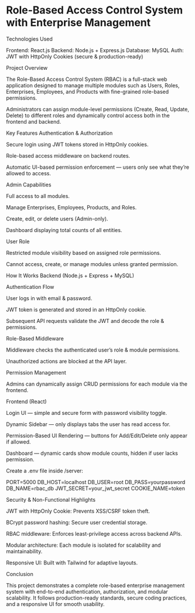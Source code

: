 # Role-Based Access Control System with Enterprise Management
Technologies Used

Frontend: React.js 
Backend: Node.js + Express.js
Database: MySQL
Auth: JWT with HttpOnly Cookies (secure & production-ready)

Project Overview

The Role-Based Access Control System (RBAC) is a full-stack web application designed to manage multiple modules such as Users, Roles, Enterprises, Employees, and Products with fine-grained role-based permissions.

Administrators can assign module-level permissions (Create, Read, Update, Delete) to different roles and dynamically control access both in the frontend and backend.

Key Features
Authentication & Authorization

Secure login using JWT tokens stored in HttpOnly cookies.

Role-based access middleware on backend routes.

Automatic UI-based permission enforcement — users only see what they’re allowed to access.

 Admin Capabilities

Full access to all modules.

Manage Enterprises, Employees, Products, and Roles.

Create, edit, or delete users (Admin-only).

Dashboard displaying total counts of all entities.

User Role

Restricted module visibility based on assigned role permissions.

Cannot access, create, or manage modules unless granted permission.

How It Works
Backend (Node.js + Express + MySQL)

Authentication Flow

User logs in with email & password.

JWT token is generated and stored in an HttpOnly cookie.

Subsequent API requests validate the JWT and decode the role & permissions.

Role-Based Middleware

Middleware checks the authenticated user’s role & module permissions.

Unauthorized actions are blocked at the API layer.

Permission Management

Admins can dynamically assign CRUD permissions for each module via the frontend.

Frontend (React)

Login UI — simple and secure form with password visibility toggle.

Dynamic Sidebar — only displays tabs the user has read access for.

Permission-Based UI Rendering — buttons for Add/Edit/Delete only appear if allowed.

Dashboard — dynamic cards show module counts, hidden if user lacks permission.


Create a .env file inside /server:

PORT=5000
DB_HOST=localhost
DB_USER=root
DB_PASS=yourpassword
DB_NAME=rbac_db
JWT_SECRET=your_jwt_secret
COOKIE_NAME=token

Security & Non-Functional Highlights

JWT with HttpOnly Cookie: Prevents XSS/CSRF token theft.

BCrypt password hashing: Secure user credential storage.

RBAC middleware: Enforces least-privilege access across backend APIs.

Modular architecture: Each module is isolated for scalability and maintainability.

Responsive UI: Built with Tailwind for adaptive layouts.

Conclusion

This project demonstrates a complete role-based enterprise management system with end-to-end authentication, authorization, and modular scalability.
It follows production-ready standards, secure coding practices, and a responsive UI for smooth usability.

